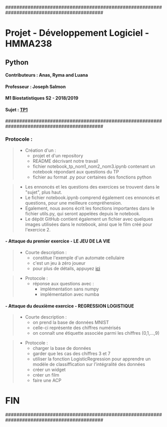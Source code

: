###########################################################################################
#                                                 Projet - Développement Logiciel - HMMA238
##                                                                Python
 

#### Contributeurs : Anas, Ryma and Luana 
#### Professeur : Joseph Salmon
#### M1 Biostatistiques S2 - 2018/2019


#### Sujet : [TP1](http://josephsalmon.eu/enseignement/Montpellier/HMMA238/TPnote.pdf)


###########################################################################################

###  Protocole : 

> - Création d'un : 
>    - projet et d'un repository 
>    - README décrivant notre travail
>    - fichier notebook_tp_nom1_nom2_nom3.ipynb contenant un notebook répondant aux questions du TP
>    - fichier au format .py pour certaines des fonctions python 
    
> - Les ennoncés et les questions des exercices se trouvent dans le "sujet", plus haut.
> - Le fichier notebook.ipynb comprend également ces ennoncés et questions, pour une meilleure compréhension.
> - Egalement, nous avons écrit les fonctions importantes dans le fichier utils.py, qui seront appelées depuis le notebook.
> - Le dépôt GitHub contient également un fichier avec quelques images utilisées dans le notebook, ainsi que le film créé pour l'exercice 2.


#### - Attaque du premier exercice - LE JEU DE LA VIE

> - Courte description : 
>      - constitue l'exemple d'un automate cellulaire
>      - c'est un jeu à zéro joueur
>      - pour plus de détails, appuyez [ici](https://fr.wikipedia.org/wiki/Jeu_de_la_vie)

> - Protocole : 
>      - réponse aux questions avec : 
>         - implémentation sans numpy 
>         - implémentation avec numba

#### - Attaque du deuxième exercice - REGRESSION LOGISTIQUE

> - Courte description : 
>      - on prend la base de données MNIST
>      - celle-ci représente des chiffres numérisés
>      - on connaît une étiquette associée parmi les chiffres (0,1,...,9)

> - Protocole : 
>      - charger la base de données
>      - garder que les cas des chiffres 3 et 7
>      - utiliser la fonction LogisticRegression pour apprendre un modèle de classiffication sur l'intégralité des données
>      - créer un widget
>      - créer un film
>      - faire une ACP









#  FIN  
###########################################################################################
